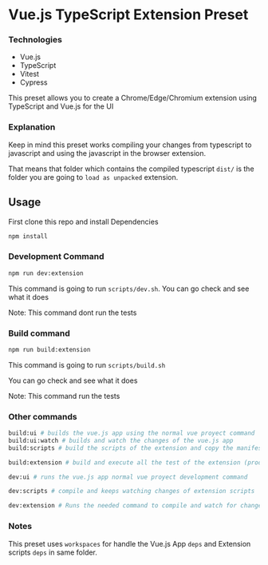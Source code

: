 # Vue.js TypeScript Extension Preset

### Technologies
- Vue.js
- TypeScript
- Vitest
- Cypress

This preset allows you to create a Chrome/Edge/Chromium extension using TypeScript and Vue.js for the UI

### Explanation
Keep in mind this preset works compiling your changes from typescript to javascript and using the javascript in the browser extension.

That means that folder which contains the compiled typescript `dist/` is the folder you are going to `load as unpacked` extension.

## Usage
First clone this repo and install Dependencies 
```bash
npm install
```

### Development Command

```bash
npm run dev:extension
```
This command is going to run `scripts/dev.sh`.
You can go check and see what it does

Note: This command dont run the tests

### Build command

```bash
npm run build:extension
```
This command is going to run `scripts/build.sh`

You can go check and see what it does

Note: This command run the tests

### Other commands

```bash
build:ui # builds the vue.js app using the normal vue proyect command
build:ui:watch # builds and watch the changes of the vue.js app
build:scripts # build the scripts of the extension and copy the manifest.json file to dist

build:extension # build and execute all the test of the extension (production command)

dev:ui # runs the vue.js app normal vue proyect development command

dev:scripts # compile and keeps watching changes of extension scripts

dev:extension # Runs the needed command to compile and watch for changes in Extension scripts and Vue.js App
```

### Notes

This preset uses `workspaces` for handle the Vue.js App `deps` and Extension scripts `deps` in same folder.